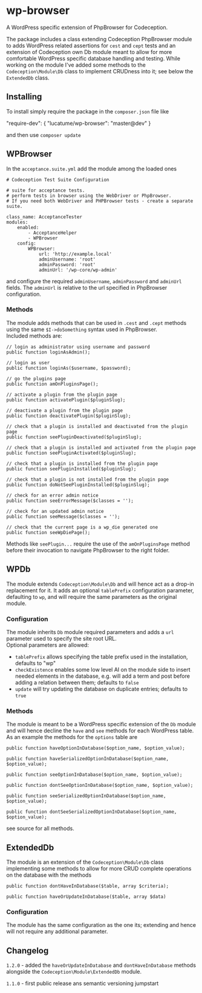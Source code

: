 wp-browser
==========

A WordPress specific extension of PhpBrowser for Codeception.

The package includes a class extending Codeception PhpBrowser module to adds WordPress related assertions for <code>cest</code> and <code>cept</code> tests and an extension of Codeception own Db module meant to allow for more comfortable WordPress specific database handling and testing.
While working on the module I've added some methods to the <code>Codeception\Module\Db</code> class to implement CRUDness into it; see below the <code>ExtendedDb</code> class.

## Installing
To install simply require the package in the <code>composer.json</code> file like

  "require-dev":
    {
      "lucatume/wp-browser": "master@dev"
    }
    
and then use <code>composer update</code>

## WPBrowser
In the <code>acceptance.suite.yml</code> add the module among the loaded ones

    # Codeception Test Suite Configuration

    # suite for acceptance tests.
    # perform tests in browser using the WebDriver or PhpBrowser.
    # If you need both WebDriver and PHPBrowser tests - create a separate suite.

    class_name: AcceptanceTester
    modules:
        enabled:
            - AcceptanceHelper
            - WPBrowser
        config:
            WPBrowser:
                url: 'http://example.local'
                adminUsername: 'root'
                adminPassword: 'root'
                adminUrl: '/wp-core/wp-admin'

and configure the required <code>adminUsername</code>, <code>adminPassword</code> and <code>adminUrl</code> fields. The <code>adminUrl</code> is relative to the url specified in PhpBrowser configuration.

### Methods
The module adds methods that can be used in <code>.cest</code> and <code>.cept</code> methods using the same <code>$I->doSomething</code> syntax used in PhpBrowser.  
Included methods are:
    
    // login as administrator using username and password
    public function loginAsAdmin();

    // login as user
    public function loginAs($username, $password);

    // go the plugins page
    public function amOnPluginsPage();

    // activate a plugin from the plugin page
    public function activatePlugin($pluginSlug);

    // deactivate a plugin from the plugin page
    public function deactivatePlugin($pluginSlug);

    // check that a plugin is installed and deactivated from the plugin page
    public function seePluginDeactivated($pluginSlug);

    // check that a plugin is installed and activated from the plugin page
    public function seePluginActivated($pluginSlug);

    // check that a plugin is installed from the plugin page
    public function seePluginInstalled($pluginSlug);

    // check that a plugin is not installed from the plugin page
    public function doNotSeePluginInstalled($pluginSlug);

    // check for an error admin notice
    public function seeErrorMessage($classes = '');

    // check for an updated admin notice
    public function seeMessage($classes = '');

    // check that the current page is a wp_die generated one
    public function seeWpDiePage();

Methods like <code>seePlugin...</code> require the use of the <code>amOnPluginsPage</code> method before their invocation to navigate PhpBrowser to the right folder.

## WPDb
The module extends <code>Codeception\Module\Db</code> and will hence act as a drop-in replacement for it. It adds an optional <code>tablePrefix</code> configuration parameter, defaulting to <code>wp</code>, and will require the same parameters as the original module.

### Configuration
The module inherits <code>Db</code> module required parameters and adds a <code>url</code> parameter used to specify the site root URL.  
Optional parameters are allowed:

* <code>tablePrefix</code> allows specifying the table prefix used in the installation, defaults to "wp"
* <code>checkExistence</code> enables some low level AI on the module side to insert needed elements in the database, e.g. will add a term and post before adding a relation between them; defaults to <code>false</code>
* <code>update</code> will try updating the database on duplicate entries; defaults to <code>true</code>

### Methods
The module is meant to be a WordPress specific extension of the <code>Db</code> module and will hence decline the <code>have</code> and <code>see</code> methods for each WordPress table. As an example the methods for the <code>options</code> table are

    public function haveOptionInDatabase($option_name, $option_value);
    
    public function haveSerializedOptionInDatabase($option_name, $option_value);
    
    public function seeOptionInDatabase($option_name, $option_value);
    
    public function dontSeeOptionInDatabase($option_name, $option_value);
    
    public function seeSerializedOptionInDatabase($option_name, $option_value);
    
    public function dontSeeSerializedOptionInDatabase($option_name, $option_value);

see source for all methods.

## ExtendedDb
The module is an extension of the <code>Codeception\Module\Db</code> class implementing some methods to allow for more CRUD complete operations on the database with the methods

    public function dontHaveInDatabase($table, array $criteria);

    public function haveOrUpdateInDatabase($table, array $data)

### Configuration
The module has the same configuration as the one its; extending and hence will not require any additional parameter.

## Changelog
<code>1.2.0</code> - added the <code>haveOrUpdateInDatabase</code> and <code>dontHaveInDatabase</code> methods alongside the <code>Codeception\Module\ExtendedDb</code> module.

<code>1.1.0</code> - first public release ans semantic versioning jumpstart